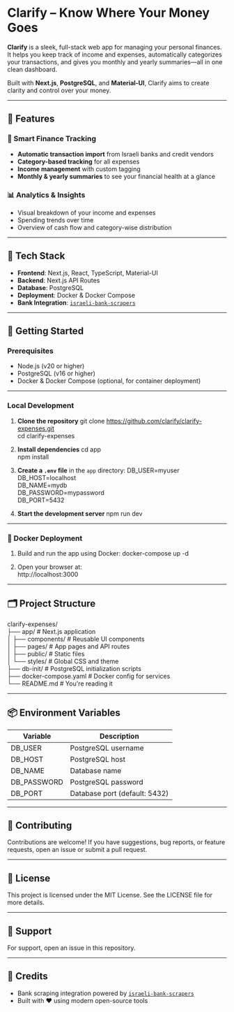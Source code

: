 # Clarify – Know Where Your Money Goes

**Clarify** is a sleek, full-stack web app for managing your personal finances. It helps you keep track of income and expenses, automatically categorizes your transactions, and gives you monthly and yearly summaries—all in one clean dashboard.

Built with **Next.js**, **PostgreSQL**, and **Material-UI**, Clarify aims to create clarity and control over your money.

---

## 🔑 Features

### 💸 Smart Finance Tracking
- **Automatic transaction import** from Israeli banks and credit vendors  
- **Category-based tracking** for all expenses  
- **Income management** with custom tagging  
- **Monthly & yearly summaries** to see your financial health at a glance  

### 📊 Analytics & Insights
- Visual breakdown of your income and expenses  
- Spending trends over time  
- Overview of cash flow and category-wise distribution  
  
---

## 🧰 Tech Stack

- **Frontend**: Next.js, React, TypeScript, Material-UI  
- **Backend**: Next.js API Routes  
- **Database**: PostgreSQL  
- **Deployment**: Docker & Docker Compose  
- **Bank Integration**: [`israeli-bank-scrapers`](https://github.com/eshaham/israeli-bank-scrapers)

---

## 🚀 Getting Started

### Prerequisites

- Node.js (v20 or higher)  
- PostgreSQL (v16 or higher)  
- Docker & Docker Compose (optional, for container deployment)

---

### Local Development

1. **Clone the repository**
   git clone https://github.com/clarify/clarify-expenses.git  
   cd clarify-expenses

2. **Install dependencies**
   cd app  
   npm install

3. **Create a `.env` file** in the `app` directory:
   DB_USER=myuser  
   DB_HOST=localhost  
   DB_NAME=mydb  
   DB_PASSWORD=mypassword  
   DB_PORT=5432

4. **Start the development server**
   npm run dev

---

### 🐳 Docker Deployment

1. Build and run the app using Docker:
   docker-compose up -d

2. Open your browser at:  
   http://localhost:3000

---

## 🗂 Project Structure

clarify-expenses/  
├── app/                    # Next.js application  
│   ├── components/         # Reusable UI components  
│   ├── pages/              # App pages and API routes  
│   ├── public/             # Static files  
│   └── styles/             # Global CSS and theme  
├── db-init/                # PostgreSQL initialization scripts  
├── docker-compose.yaml     # Docker config for services  
└── README.md               # You're reading it

---

## 📦 Environment Variables

| Variable      | Description               |  
|---------------|---------------------------|  
| DB_USER       | PostgreSQL username       |  
| DB_HOST       | PostgreSQL host           |  
| DB_NAME       | Database name             |  
| DB_PASSWORD   | PostgreSQL password       |  
| DB_PORT       | Database port (default: 5432) |

---

## 🤝 Contributing

Contributions are welcome! If you have suggestions, bug reports, or feature requests, open an issue or submit a pull request.

---

## 📄 License

This project is licensed under the MIT License. See the LICENSE file for more details.

---

## 💬 Support

For support, open an issue in this repository.

---

## 🙌 Credits

- Bank scraping integration powered by [`israeli-bank-scrapers`](https://github.com/eshaham/israeli-bank-scrapers)  
- Built with ❤️ using modern open-source tools
